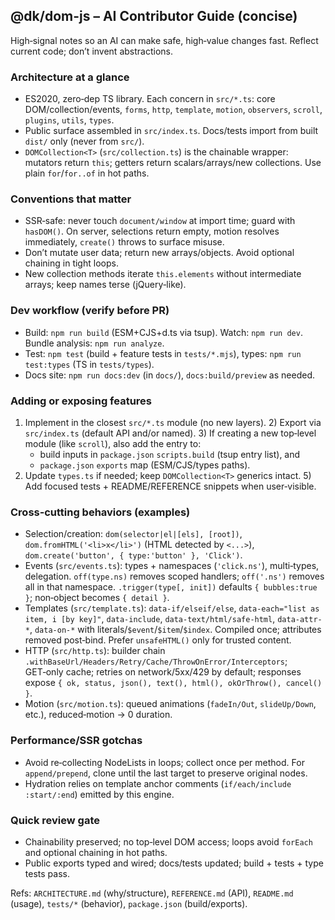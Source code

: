 ## @dk/dom-js – AI Contributor Guide (concise)

High‑signal notes so an AI can make safe, high‑value changes fast. Reflect current code; don’t invent abstractions.

### Architecture at a glance
- ES2020, zero‑dep TS library. Each concern in `src/*.ts`: core DOM/collection/events, `forms`, `http`, `template`, `motion`, `observers`, `scroll`, `plugins`, `utils`, `types`.
- Public surface assembled in `src/index.ts`. Docs/tests import from built `dist/` only (never from `src/`).
- `DOMCollection<T>` (`src/collection.ts`) is the chainable wrapper: mutators return `this`; getters return scalars/arrays/new collections. Use plain `for`/`for..of` in hot paths.

### Conventions that matter
- SSR‑safe: never touch `document/window` at import time; guard with `hasDOM()`. On server, selections return empty, motion resolves immediately, `create()` throws to surface misuse.
- Don’t mutate user data; return new arrays/objects. Avoid optional chaining in tight loops.
- New collection methods iterate `this.elements` without intermediate arrays; keep names terse (jQuery‑like).

### Dev workflow (verify before PR)
- Build: `npm run build` (ESM+CJS+d.ts via tsup). Watch: `npm run dev`. Bundle analysis: `npm run analyze`.
- Test: `npm test` (build + feature tests in `tests/*.mjs`), types: `npm run test:types` (TS in `tests/types`).
- Docs site: `npm run docs:dev` (in `docs/`), `docs:build/preview` as needed.

### Adding or exposing features
1) Implement in the closest `src/*.ts` module (no new layers). 2) Export via `src/index.ts` (default API and/or named). 3) If creating a new top‑level module (like `scroll`), also add the entry to:
	- build inputs in `package.json` `scripts.build` (tsup entry list), and
	- `package.json` `exports` map (ESM/CJS/types paths).
4) Update `types.ts` if needed; keep `DOMCollection<T>` generics intact. 5) Add focused tests + README/REFERENCE snippets when user‑visible.

### Cross‑cutting behaviors (examples)
- Selection/creation: `dom(selector|el|[els], [root])`, `dom.fromHTML('<li>x</li>')` (HTML detected by `<...>`), `dom.create('button', { type:'button' }, 'Click')`.
- Events (`src/events.ts`): types + namespaces (`'click.ns'`), multi‑types, delegation. `off(type.ns)` removes scoped handlers; `off('.ns')` removes all in that namespace. `.trigger(type[, init])` defaults `{ bubbles:true }`; non‑object becomes `{ detail }`.
- Templates (`src/template.ts`): `data-if/elseif/else`, `data-each="list as item, i [by key]"`, `data-include`, `data-text/html/safe-html`, `data-attr-*`, `data-on-*` with literals/`$event`/`$item`/`$index`. Compiled once; attributes removed post‑bind. Prefer `unsafeHTML()` only for trusted content.
- HTTP (`src/http.ts`): builder chain `.withBaseUrl/Headers/Retry/Cache/ThrowOnError/Interceptors`; GET‑only cache; retries on network/5xx/429 by default; responses expose `{ ok, status, json(), text(), html(), okOrThrow(), cancel() }`.
- Motion (`src/motion.ts`): queued animations (`fadeIn/Out`, `slideUp/Down`, etc.), reduced‑motion → 0 duration.

### Performance/SSR gotchas
- Avoid re‑collecting NodeLists in loops; collect once per method. For `append/prepend`, clone until the last target to preserve original nodes.
- Hydration relies on template anchor comments (`if/each/include :start/:end`) emitted by this engine.

### Quick review gate
- Chainability preserved; no top‑level DOM access; loops avoid `forEach` and optional chaining in hot paths.
- Public exports typed and wired; docs/tests updated; build + tests + type tests pass.

Refs: `ARCHITECTURE.md` (why/structure), `REFERENCE.md` (API), `README.md` (usage), `tests/*` (behavior), `package.json` (build/exports).
